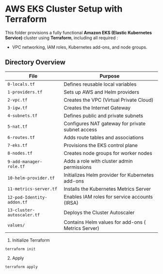 # AWS EKS Cluster Setup with Terraform

This folder provisions a fully functional **Amazon EKS (Elastic Kubernetes Service)** cluster using **Terraform**, including all required :
  -   VPC networking, IAM roles, Kubernetes add-ons, and node groups.

## Directory Overview

| File | Purpose |
|------|---------|
| `0-locals.tf` | Defines reusable local variables |
| `1-providers.tf` | Sets up AWS and Helm providers |
| `2-vpc.tf` | Creates the VPC (Virtual Private Cloud) |
| `3-igw.tf` | Creates the Internet Gateway |
| `4-subnets.tf` | Defines public and private subnets |
| `5-nat.tf` | Configures NAT gateway for private subnet access |
| `6-routes.tf` | Adds route tables and associations |
| `7-eks.tf` | Provisions the EKS control plane |
| `8-nodes.tf` | Creates node groups for worker nodes |
| `9-add-manager-role.tf` | Adds a role with cluster admin permissions |
| `10-helm-provider.tf` | Initializes Helm provider for Kubernetes add-ons |
| `11-metrics-server.tf` | Installs the Kubernetes Metrics Server |
| `12-pod-Identity-addon.tf` | Enables IAM roles for service accounts (IRSA) |
| `13-cluster-autoscaler.tf` | Deploys the Cluster Autoscaler |
| `values/` | Contains Helm values for add-ons ( Metrics Server)|


1. Initialize Terraform

```
terraform init
```

2. Apply
```
terraform apply
```
